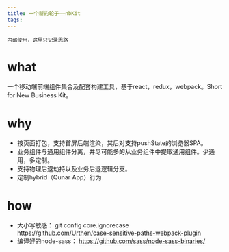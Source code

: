 ```yaml
---
title: 一个新的轮子——nbKit
tags:
---
```


	内部使用，这里只记录思路
# what
一个移动端前端组件集合及配套构建工具，基于react，redux，webpack。Short for New Business Kit。
# why
* 按页面打包，支持首屏后端渲染，其后对支持pushState的浏览器SPA。
* 业务组件与通用组件分离，并尽可能多的从业务组件中提取通用组件。少通用，多定制。
* 支持物理后退劫持以及业务后退逻辑分支。
* 定制hybrid（Qunar App）行为
# how
* 大小写敏感：
git config core.ignorecase
https://github.com/Urthen/case-sensitive-paths-webpack-plugin
* 编译好的node-sass：
https://github.com/sass/node-sass-binaries/




